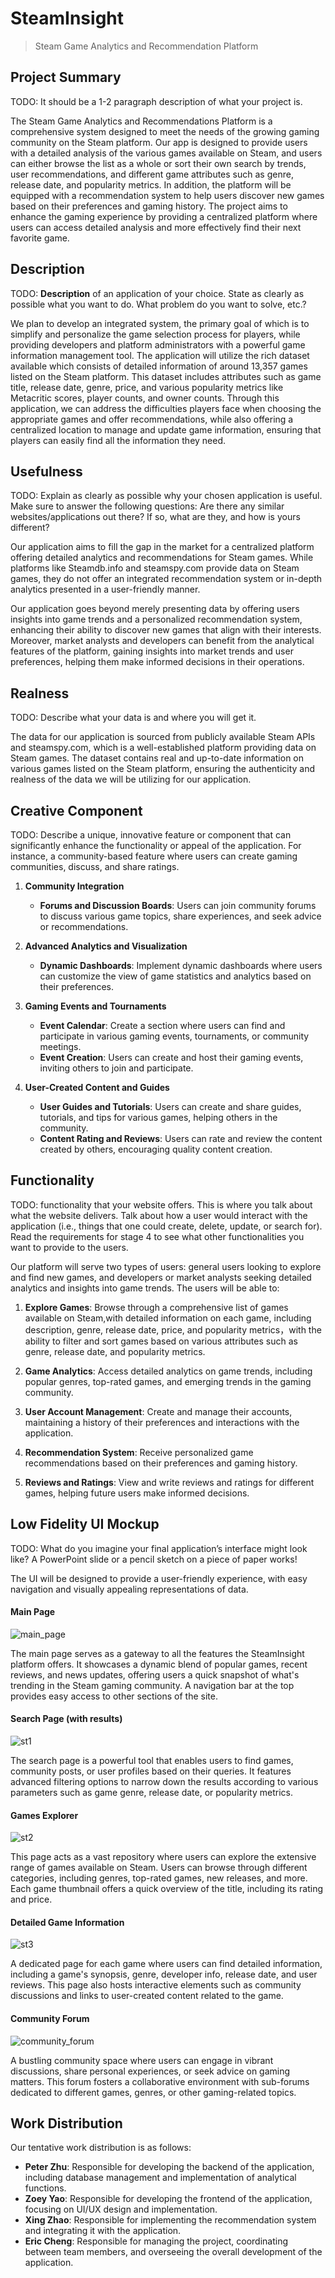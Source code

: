 # SteamInsight

> Steam Game Analytics and Recommendation Platform

## Project Summary

TODO: It should be a 1-2 paragraph description of what your project is.

The Steam Game Analytics and Recommendations Platform is a comprehensive system designed to meet the needs of the growing gaming community on the Steam platform. Our app is designed to provide users with a detailed analysis of the various games available on Steam, and users can either browse the list as a whole or sort their own search by trends, user recommendations, and different game attributes such as genre, release date, and popularity metrics. In addition, the platform will be equipped with a recommendation system to help users discover new games based on their preferences and gaming history. The project aims to enhance the gaming experience by providing a centralized platform where users can access detailed analysis and more effectively find their next favorite game.

## Description

TODO: **Description** of an application of your choice. State as clearly as possible what you want to do. What problem do you want to solve, etc.?

We plan to develop an integrated system, the primary goal of which is to simplify and personalize the game selection process for players, while providing developers and platform administrators with a powerful game information management tool.
The application will utilize the rich dataset available which consists of detailed information of around 13,357 games listed on the Steam platform. This dataset includes attributes such as game title, release date, genre, price, and various popularity metrics like Metacritic scores, player counts, and owner counts. 
Through this application, we can address the difficulties players face when choosing the appropriate games and offer recommendations, while also offering a centralized location to manage and update game information, ensuring that players can easily find all the information they need.

## Usefulness

TODO: Explain as clearly as possible why your chosen application is useful. Make sure to answer the following questions: Are there any similar websites/applications out there? If so, what are they, and how is yours different?

Our application aims to fill the gap in the market for a centralized platform offering detailed analytics and recommendations for Steam games. While platforms like Steamdb.info and steamspy.com provide data on Steam games, they do not offer an integrated recommendation system or in-depth analytics presented in a user-friendly manner. 

Our application goes beyond merely presenting data by offering users insights into game trends and a personalized recommendation system, enhancing their ability to discover new games that align with their interests. Moreover, market analysts and developers can benefit from the analytical features of the platform, gaining insights into market trends and user preferences, helping them make informed decisions in their operations.

## Realness

TODO: Describe what your data is and where you will get it.

The data for our application is sourced from publicly available Steam APIs and steamspy.com, which is a well-established platform providing data on Steam games. The dataset contains real and up-to-date information on various games listed on the Steam platform, ensuring the authenticity and realness of the data we will be utilizing for our application.

## Creative Component

TODO: Describe a unique, innovative feature or component that can significantly enhance the functionality or appeal of the application. For instance, a community-based feature where users can create gaming communities, discuss, and share ratings.

1. **Community Integration**
   - **Forums and Discussion Boards**: Users can join community forums to discuss various game topics, share experiences, and seek advice or recommendations.

2. **Advanced Analytics and Visualization**
   - **Dynamic Dashboards**: Implement dynamic dashboards where users can customize the view of game statistics and analytics based on their preferences.

3. **Gaming Events and Tournaments**
   - **Event Calendar**: Create a section where users can find and participate in various gaming events, tournaments, or community meetings.
   - **Event Creation**: Users can create and host their gaming events, inviting others to join and participate.

4. **User-Created Content and Guides**
   - **User Guides and Tutorials**: Users can create and share guides, tutorials, and tips for various games, helping others in the community.
   - **Content Rating and Reviews**: Users can rate and review the content created by others, encouraging quality content creation.

## Functionality

TODO: functionality that your website offers. This is where you talk about what the website delivers. Talk about how a user would interact with the application (i.e., things that one could create, delete, update, or search for). Read the requirements for stage 4 to see what other functionalities you want to provide to the users. 

Our platform will serve two types of users: general users looking to explore and find new games, and developers or market analysts seeking detailed analytics and insights into game trends. The users will be able to:

1. **Explore Games**: Browse through a comprehensive list of games available on Steam,with detailed information on each game, including description, genre, release date, price, and popularity metrics，with the ability to filter and sort games based on various attributes such as genre, release date, and popularity metrics.

2. **Game Analytics**: Access detailed analytics on game trends, including popular genres, top-rated games, and emerging trends in the gaming community.

1. **User Account Management**: Create and manage their accounts, maintaining a history of their preferences and interactions with the application.

4. **Recommendation System**: Receive personalized game recommendations based on their preferences and gaming history.

5. **Reviews and Ratings**: View and write reviews and ratings for different games, helping future users make informed decisions.

## Low Fidelity UI Mockup

TODO: What do you imagine your final application’s interface might look like? A PowerPoint slide or a pencil sketch on a piece of paper works!

The UI will be designed to provide a user-friendly experience, with easy navigation and visually appealing representations of data.

#### Main Page

![main_page](images/main.png)

The main page serves as a gateway to all the features the SteamInsight platform offers. It showcases a dynamic blend of popular games, recent reviews, and news updates, offering users a quick snapshot of what's trending in the Steam gaming community. A navigation bar at the top provides easy access to other sections of the site.

#### Search Page (with results)

![st1](images/search.png)

The search page is a powerful tool that enables users to find games, community posts, or user profiles based on their queries. It features advanced filtering options to narrow down the results according to various parameters such as game genre, release date, or popularity metrics.

#### Games Explorer

![st2](images/explorer.png)

This page acts as a vast repository where users can explore the extensive range of games available on Steam. Users can browse through different categories, including genres, top-rated games, new releases, and more. Each game thumbnail offers a quick overview of the title, including its rating and price.

#### Detailed Game Information

![st3](images/game_detailed.png)

A dedicated page for each game where users can find detailed information, including a game's synopsis, genre, developer info, release date, and user reviews. This page also hosts interactive elements such as community discussions and links to user-created content related to the game.

#### Community Forum

![community_forum](images/community_forum.png)

A bustling community space where users can engage in vibrant discussions, share personal experiences, or seek advice on gaming matters. This forum fosters a collaborative environment with sub-forums dedicated to different games, genres, or other gaming-related topics.

## Work Distribution

Our tentative work distribution is as follows:

- **Peter Zhu**: Responsible for developing the backend of the application, including database management and implementation of analytical functions.
- **Zoey Yao**: Responsible for developing the frontend of the application, focusing on UI/UX design and implementation.
- **Xing Zhao**: Responsible for implementing the recommendation system and integrating it with the application.
- **Eric Cheng**: Responsible for managing the project, coordinating between team members, and overseeing the overall development of the application.

